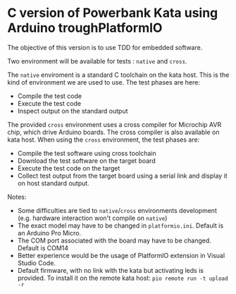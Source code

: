 # C version of Powerbank Kata using Arduino troughPlatformIO

The objective of this version is to use TDD for embedded software.

Two environment will be available for tests : `native` and `cross`.

The `native` enviroment is a standard C toolchain on the kata host. This is the kind of environment we are used to use. The test phases are here:

- Compile the test code
- Execute the test code
- Inspect output on the standard output

The provided `cross` environment uses a cross compiler for Microchip AVR chip, which drive Arduino boards. The cross compiler is also available on kata host.
When using the `cross` environment, the test phases are:

- Compile the test software using cross toolchain
- Download the test software on the target board
- Execute the test code on the target
- Collect test output from the target board using a serial link and display it on host standard output.

Notes:

- Some difficulties are tied to `native`/`cross` environments development (e.g. hardware interaction won't compile on `native`)
- The exact model may have to be changed in `platformio.ini`. Default is an Arduino Pro Micro.
- The COM port associated with the board may have to be changed. Default is COM14
- Better experience would be the usage of PlatformIO extension in Visual Studio Code.
- Default firmware, with no link with the kata but activating leds is provided. To install it on the remote kata host: `pio remote run -t upload -r`